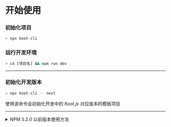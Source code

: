 # 开始使用

### 初始化项目

```bash
> npx koot-cli
```

### 运行开发环境

```bash
> cd [项目名] && npm run dev
```

---

### 初始化开发版本

```bash
> npx koot-cli -- next
```

使用该命令会初始化开发中的 _Koot.js_ 对应版本的模板项目

---

<details><summary>NPM 5.2.0 以前版本使用方法</summary>
<p>

### 全局安装命令行工具

```bash
> sudo npm i -g koot-cli
```

### 初始化项目

```bash
> koot
```

### 运行开发环境

```bash
> cd [项目名] && npm run dev
```

</p>
</details>
